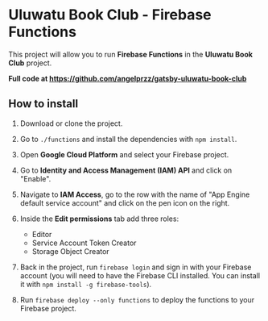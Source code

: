 # Uluwatu Book Club - **Firebase Functions**

This project will allow you to run **Firebase Functions** in the **Uluwatu Book Club** project.

**Full code at https://github.com/angelprzz/gatsby-uluwatu-book-club**

## How to install
1. Download or clone the project.
2. Go to `./functions` and install the dependencies with `npm install`.
3. Open **Google Cloud Platform** and select your Firebase project.
4. Go to **Identity and Access Management (IAM) API** and click on "Enable".
5. Navigate to **IAM Access**, go to the row with the name of "App Engine default service account" and click on the pen icon on the right.
6. Inside the **Edit permissions** tab add three roles:
    - Editor
    - Service Account Token Creator
    - Storage Object Creator


7. Back in the project, run `firebase login` and sign in with your Firebase account (you will need to have the Firebase CLI installed. You can install it with `npm install -g firebase-tools`).
8. Run `firebase deploy --only functions` to deploy the functions to your Firebase project.
